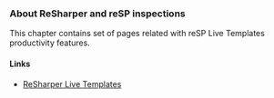 ﻿---
Title: 'Inspections'
Description: ''

Project.LinkTitle:  'Inspections'
Project.LinkOrder:  30

Nav.TopNodeTitle: "Inspections"
Nav.TopNodeOrder: 20

Nav.LeftNodeFolders: 
    - aspnet
    - csharp
    - javascript
    - xml
---

### About ReSharper and reSP inspections

This chapter contains set of pages related with reSP Live Templates productivity features.

#### Links
- [ReSharper Live Templates](https://www.jetbrains.com/resharper/features/code_templates.html)

